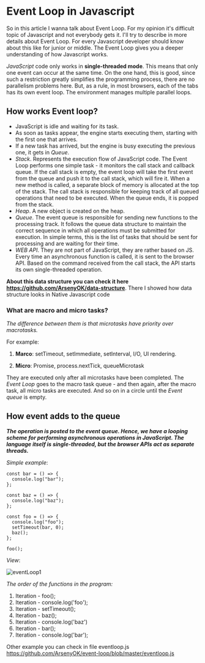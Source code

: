 # Event Loop in Javascript

So in this article I wanna talk about Event Loop. For my opinion it's difficult topic of Javascript and not everybody gets it. I'll try
to describe in more details about Event Loop. For every Javascript developer should know about this like for junior or middle.
The Event Loop gives you a deeper understanding of how Javascript works.

_JavaScript_ code only works in **single-threaded mode**. This means that only one event can occur at the same time. On the one hand, this is good, since such a restriction greatly simplifies the programming process, there are no parallelism problems here. But, as a rule, in most browsers, each of the tabs has its own event loop. The environment manages multiple parallel loops.

## How works Event loop?

- JavaScript is idle and waiting for its task.
- As soon as tasks appear, the engine starts executing them, starting with the first one that arrives.
- If a new task has arrived, but the engine is busy executing the previous one, it gets in _Queue_.
- _Stack_. Represents the execution flow of JavaScript code. The Event Loop performs one simple task - it monitors the call stack and callback queue. If the call stack is empty, the event loop will take the first event from the queue and push it to the call stack, which will fire it. When a new method is called, a separate block of memory is allocated at the top of the stack. The call stack is responsible for keeping track of all queued operations that need to be executed. When the queue ends, it is popped from the stack.
- _Heap_. A new object is created on the heap.
- _Queue_. The event queue is responsible for sending new functions to the processing track. It follows the queue data structure to maintain the correct sequence in which all operations must be submitted for execution. In simple terms, this is the list of tasks that should be sent for processing and are waiting for their time.
- _WEB API_. They are not part of JavaScript, they are rather based on JS. Every time an asynchronous function is called, it is sent to the browser API. Based on the command received from the call stack, the API starts its own single-threaded operation.

**About this data structure you can check it here https://github.com/ArsenyOK/data-structure**. There I showed how data structure looks in Native Javascript code

### What are macro and micro tasks?

_The difference between them is that microtasks have priority over macrotasks._

For example:

1. **Marco**: setTimeout, setImmediate, setInterval, I/O, UI rendering.

2. **Micro**: Promise, process.nextTick, queueMicrotask

They are executed only after all microtasks have been completed. The _Event Loop_ goes to the macro task queue - and then again, after the macro task, all micro tasks are executed. And so on in a circle until the _Event queue_ is empty.

## How event adds to the queue

**_The operation is posted to the event queue. Hence, we have a looping scheme for performing asynchronous operations in JavaScript. The language itself is single-threaded, but the browser APIs act as separate threads._**

_Simple example_:

```high-light
const bar = () => {
  console.log("bar");
};

const baz = () => {
  console.log("baz");
};

const foo = () => {
  console.log("foo");
  setTimeout(bar, 0);
  baz();
};

foo();
```

_View_:

![eventLoop1](https://user-images.githubusercontent.com/43606985/210100044-9ea253ec-8ad2-46fe-ab0f-173793d41ade.PNG)

_The order of the functions in the program:_

1. Iteration - foo();
2. Iteration - console.log('foo');
3. Iteration - setTimeout();
4. Iteration - baz();
5. Iteration - console.log('baz')
6. Iteration - bar();
7. Iteration - console.log('bar');

Other example you can check in file eventloop.js https://github.com/ArsenyOK/event-loop/blob/master/eventloop.js
